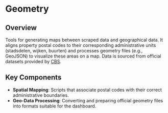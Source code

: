 # Geometry

## Overview
Tools for generating maps between scraped data and geographical data. It aligns property postal codes to their corresponding administrative units (stadsdelen, wijken, buurten) and processes geometry files (e.g., GeoJSON) to visualize these areas on a map. Data is sourced from official datasets provided by [CBS](https://www.cbs.nl).

## Key Components
- **Spatial Mapping**: Scripts that associate postal codes with their correct administrative boundaries.
- **Geo-Data Processing**: Converting and preparing official geometry files into formats suitable for the dashboard.
